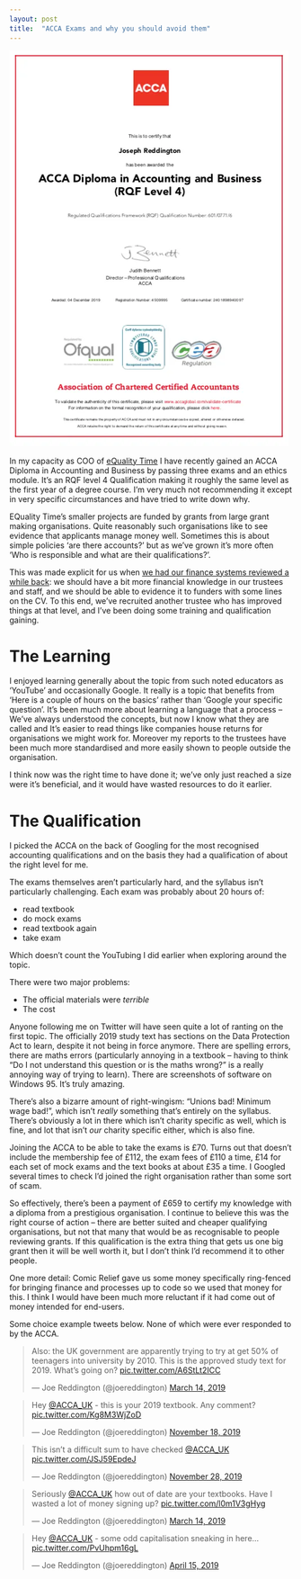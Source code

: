 ```yaml
---
layout: post
title:  "ACCA Exams and why you should avoid them"
--- 
```


<IMG SRC="/assets/images/acca-cert.png">

In my capacity as COO of [eQuality Time](http://equalitytime.co.uk/) I have recently gained an ACCA Diploma in Accounting and Business by passing three exams and an ethics module. It’s an RQF level 4 Qualification making it roughly the same level as the first year of a degree course. I’m very much not recommending it except in very specific circumstances and have tried to write down why.

EQuality Time’s smaller projects are funded by grants from large grant making organisations. Quite reasonably such organisations like to see evidence that applicants manage money well. Sometimes this is about simple policies ‘are there accounts?’ but as we’ve grown it’s more often ‘Who is responsible and what are their qualifications?’.

This was made explicit for us when [we had our finance systems reviewed a while back](http://equalitytime.co.uk/6329/2018/11/26/reporting-on-our-finances/): we should have a bit more financial knowledge in our trustees and staff, and we should be able to evidence it to funders with some lines on the CV. To this end, we’ve recruited another trustee who has improved things at that level, and I’ve been doing some training and qualification gaining.

# The Learning

I enjoyed learning generally about the topic from such noted educators as ‘YouTube’ and occasionally Google. It really is a topic that benefits from ‘Here is a couple of hours on the basics’ rather than ‘Google your specific question’. It’s been much more about learning a language that a process – We’ve always understood the concepts, but now I know what they are called and It’s easier to read things like companies house returns for organisations we might work for. Moreover my reports to the trustees have been much more standardised and more easily shown to people outside the organisation.

I think now was the right time to have done it; we’ve only just reached a size were it’s beneficial, and it would have wasted resources to do it earlier.

# The Qualification

I picked the ACCA on the back of Googling for the most recognised accounting qualifications and on the basis they had a qualification of about the right level for me.

The exams themselves aren’t particularly hard, and the syllabus isn’t particularly challenging. Each exam was probably about 20 hours of:

*   read textbook
*   do mock exams
*   read textbook again
*   take exam

Which doesn’t count the YouTubing I did earlier when exploring around the topic.

There were two major problems:

*   The official materials were _terrible_
*   The cost

Anyone following me on Twitter will have seen quite a lot of ranting on the first topic. The officially 2019 study text has sections on the Data Protection Act to learn, despite it not being in force anymore. There are spelling errors, there are maths errors (particularly annoying in a textbook – having to think “Do I not understand this question or is the maths wrong?” is a really annoying way of trying to learn). There are screenshots of software on Windows 95\. It’s truly amazing.

There’s also a bizarre amount of right-wingism: “Unions bad! Minimum wage bad!”, which isn’t _really_ something that’s entirely on the syllabus. There’s obviously a lot in there which isn’t charity specific as well, which is fine, and lot that isn’t _our_ charity specific either, which is also fine.

Joining the ACCA to be able to take the exams is £70\. Turns out that doesn’t include the membership fee of £112, the exam fees of £110 a time, £14 for each set of mock exams and the text books at about £35 a time. I Googled several times to check I’d joined the right organisation rather than some sort of scam.

So effectively, there’s been a payment of £659 to certify my knowledge with a diploma from a prestigious organisation. I continue to believe this was the right course of action – there are better suited and cheaper qualifying organisations, but not that many that would be as recognisable to people reviewing grants. If this qualification is the extra thing that gets us one big grant then it will be well worth it, but I don’t think I’d recommend it to other people.

One more detail: Comic Relief gave us some money specifically ring-fenced for bringing finance and processes up to code so we used that money for this. I think I would have been much more reluctant if it had come out of money intended for end-users.

Some choice example tweets below. None of which were ever responded to by the ACCA.


<blockquote class="twitter-tweet"><p lang="en" dir="ltr">Also: the UK government are apparently trying to try at get 50% of teenagers into university by 2010. This is the approved study text for 2019. What’s going on? <a href="https://t.co/A6StLt2ICC">pic.twitter.com/A6StLt2ICC</a></p>&mdash; Joe Reddington (@joereddington) <a href="https://twitter.com/joereddington/status/1106128882514694144?ref_src=twsrc%5Etfw">March 14, 2019</a></blockquote> <script async src="https://platform.twitter.com/widgets.js" charset="utf-8"></script> 

<blockquote class="twitter-tweet"><p lang="en" dir="ltr">Hey <a href="https://twitter.com/ACCA_UK?ref_src=twsrc%5Etfw">@ACCA_UK</a> - this is your 2019 textbook. Any comment? <a href="https://t.co/Kg8M3WjZoD">pic.twitter.com/Kg8M3WjZoD</a></p>&mdash; Joe Reddington (@joereddington) <a href="https://twitter.com/joereddington/status/1196384666590306305?ref_src=twsrc%5Etfw">November 18, 2019</a></blockquote> <script async src="https://platform.twitter.com/widgets.js" charset="utf-8"></script> 

<blockquote class="twitter-tweet"><p lang="en" dir="ltr">This isn’t a difficult sum to have checked <a href="https://twitter.com/ACCA_UK?ref_src=twsrc%5Etfw">@ACCA_UK</a> <a href="https://t.co/JSJ59EpdeJ">pic.twitter.com/JSJ59EpdeJ</a></p>&mdash; Joe Reddington (@joereddington) <a href="https://twitter.com/joereddington/status/1200003317839077376?ref_src=twsrc%5Etfw">November 28, 2019</a></blockquote> <script async src="https://platform.twitter.com/widgets.js" charset="utf-8"></script> 
<blockquote class="twitter-tweet"><p lang="en" dir="ltr">Seriously <a href="https://twitter.com/ACCA_UK?ref_src=twsrc%5Etfw">@ACCA_UK</a> how out of date are your textbooks. Have I wasted a lot of money signing up? <a href="https://t.co/l0m1V3gHyg">pic.twitter.com/l0m1V3gHyg</a></p>&mdash; Joe Reddington (@joereddington) <a href="https://twitter.com/joereddington/status/1106203879987953664?ref_src=twsrc%5Etfw">March 14, 2019</a></blockquote> <script async src="https://platform.twitter.com/widgets.js" charset="utf-8"></script> 

<blockquote class="twitter-tweet"><p lang="en" dir="ltr">Hey <a href="https://twitter.com/ACCA_UK?ref_src=twsrc%5Etfw">@ACCA_UK</a> - some odd capitalisation sneaking in here... <a href="https://t.co/PvUhpm16gL">pic.twitter.com/PvUhpm16gL</a></p>&mdash; Joe Reddington (@joereddington) <a href="https://twitter.com/joereddington/status/1117714705232089088?ref_src=twsrc%5Etfw">April 15, 2019</a></blockquote> <script async src="https://platform.twitter.com/widgets.js" charset="utf-8"></script> 
